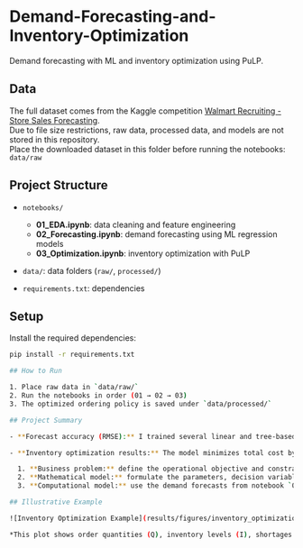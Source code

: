 # Demand-Forecasting-and-Inventory-Optimization

Demand forecasting with ML and inventory optimization using PuLP.

## Data

The full dataset comes from the Kaggle competition [Walmart Recruiting - Store Sales Forecasting](https://www.kaggle.com/competitions/walmart-recruiting-store-sales-forecasting).  
Due to file size restrictions, raw data, processed data, and models are not stored in this repository.  
Place the downloaded dataset in this folder before running the notebooks: `data/raw`

## Project Structure

- `notebooks/`  
  - **01_EDA.ipynb**: data cleaning and feature engineering  
  - **02_Forecasting.ipynb**: demand forecasting using ML regression models  
  - **03_Optimization.ipynb**: inventory optimization with PuLP  

- `data/`: data folders (`raw/`, `processed/`)  
- `requirements.txt`: dependencies  

## Setup

Install the required dependencies:

```bash
pip install -r requirements.txt

## How to Run

1. Place raw data in `data/raw/`  
2. Run the notebooks in order (01 → 02 → 03)  
3. The optimized ordering policy is saved under `data/processed/`  

## Project Summary

- **Forecast accuracy (RMSE):** I trained several linear and tree-based regression models. The best-performing model was a GradientBoostingRegressor, which I further fine-tuned via hyperparameter optimization. On the test set, the model achieved an RMSE of 2,795.82 units, meaning that, on average, the predicted demand deviates from the actual demand by this amount. This level of accuracy supports reliable inventory decisions.

- **Inventory optimization results:** The model minimizes total cost by balancing purchasing, holding, and shortage penalties. I applied Operations Research principles to analyze the optimization problem using linear programming in three steps:

  1. **Business problem:** define the operational objective and constraints (e.g., budget, warehouse capacity, service levels).  
  2. **Mathematical model:** formulate the parameters, decision variables, and constraints in a structured LP framework.  
  3. **Computational model:** use the demand forecasts from notebook `02_Forecasting.ipynb` to determine the optimal order quantities in each period so as to minimize total cost.

## Illustrative Example

![Inventory Optimization Example](results/figures/inventory_optimization_example.png)

*This plot shows order quantities (Q), inventory levels (I), shortages (S), and forecasted demand over a rolling 24-week horizon, illustrating the output of the optimization model.*

